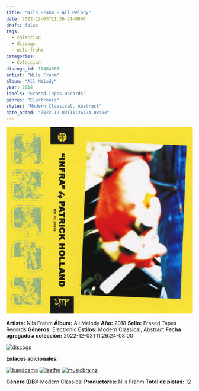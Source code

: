 ```yaml
---
title: "Nils Frahm - All Melody"
date: 2022-12-03T11:26:24-0800
draft: false
tags:
  - coleccion
  - discogs
  - nils-frahm
categories:
  - Colección
discogs_id: 11464866
artist: "Nils Frahm"
album: "All Melody"
year: 2018
labels: "Erased Tapes Records"
genres: "Electronic"
styles: "Modern Classical, Abstract"
date_added: "2022-12-03T11:26:24-08:00"
---
```


![cover](image.jpeg (Nils Frahm - All Melody))

**Artista:** Nils Frahm
**Álbum:** All Melody
**Año:** 2018
**Sello:** Erased Tapes Records
**Géneros:** Electronic
**Estilos:** Modern Classical, Abstract
**Fecha agregado a colección:** 2022-12-03T11:26:24-08:00

[![discogs](../../links/svg/discogs.png (discogs))](https://api.discogs.com/releases/11464866)


**Enlaces adicionales:**

[![bandcamp](../../links/svg/bandcamp.png (bandcamp))](https://nilsfrahm.bandcamp.com/album/all-melody)
[![lastfm](../../links/svg/lastfm.png (lastfm))](https://www.last.fm/music/Nils+Frahm/All+Melody)
[![musicbrainz](../../links/svg/musicbrainz.png (musicbrainz))](https://musicbrainz.org/release/7ebabd10-6943-494b-bbb9-8c38d164f342)

**Género (DB):** Modern Classical
**Productores:** Nils Frahm
**Total de pistas:** 12
